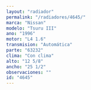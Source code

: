 ```yaml
---
layout: "radiador"
permalink: "/radiadores/4645/"
marca: "Nissan"
modelo: "Tsuru III"
ano: "1996"
motor: "L4 1.6"
transmision: "Automática"
parte: "63232"
clima: "Con clima"
alto: "12 5/8"
ancho: "25 1/2"
observaciones: ""
id: "4645"
---
```


